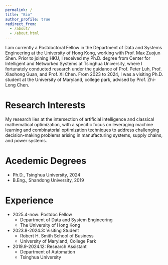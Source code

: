 ```yaml
---
permalink: /
title: "Bio"
author_profile: true
redirect_from: 
  - /about/
  - /about.html
---
```


I am currently a Postdoctoral Fellow in the Department of Data and Systems Engineering at the University of Hong Kong, working with Prof. Max Zuojun Shen. Prior to joining HKU, I received my Ph.D. degree from Center for Intelligent and Networked Systems at Tsinghua University, where I fortunately conducted research under the guidance of Prof. Peter Luh, Prof. Xiaohong Guan, and Prof. Xi Chen. From 2023 to 2024, I was a visiting Ph.D. student at the University of Maryland, college park, advised by Prof. Zhi-Long Chen. 


Research Interests
======
My research lies at the intersection of artificial intelligence and classical mathematical optimization, with a specific focus on leveraging machine learning and combinatorial optimization techniques to address challenging decision-making problems arising in manufacturing systems, supply chains, and power systems.

Acedemic Degrees
======
* Ph.D., Tsinghua University, 2024
* B.Eng., Shandong University, 2019

Experience
======
* 2025.4-now: Postdoc Fellow
  * Department of Data and System Engineering
  * The University of Hong Kong
* 2023.8-2024.3: Visiting Student
  * Robert H. Smith School of Business
  * University of Maryland, College Park
* 2019.9-2024.12: Research Assistant
  * Department of Automation
  * Tsinghua University







